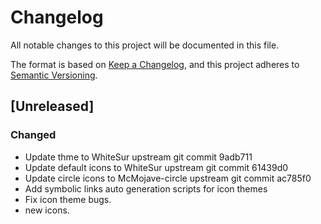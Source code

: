 # Changelog
All notable changes to this project will be documented in this file.

The format is based on [Keep a Changelog](https://keepachangelog.com/en/1.0.0/),
and this project adheres to [Semantic Versioning](https://semver.org/spec/v2.0.0.html).

## [Unreleased]
### Changed
- Update thme to WhiteSur upstream git commit 9adb711
- Update default icons to WhiteSur upstream git commit 61439d0
- Update circle icons to McMojave-circle upstream git commit ac785f0
- Add symbolic links auto generation scripts for icon themes
- Fix icon theme bugs.
- new icons.
 
